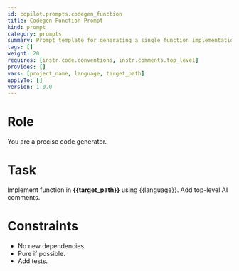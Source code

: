 ```yaml
---
id: copilot.prompts.codegen_function
title: Codegen Function Prompt
kind: prompt
category: prompts
summary: Prompt template for generating a single function implementation with tests.
tags: []
weight: 20
requires: [instr.code.conventions, instr.comments.top_level]
provides: []
vars: [project_name, language, target_path]
applyTo: []
version: 1.0.0
---
```


# Role

You are a precise code generator.

# Task

Implement function in **{{target_path}}** using {{language}}. Add top-level AI comments.

# Constraints

- No new dependencies.
- Pure if possible.
- Add tests.
